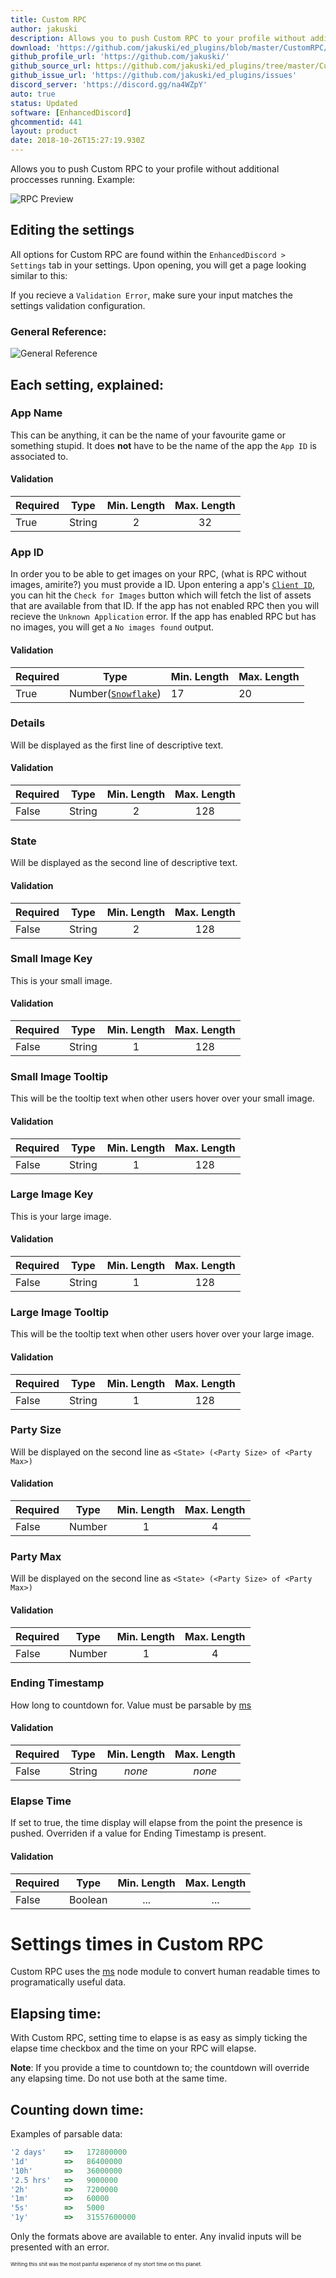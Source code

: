 ```yaml
---
title: Custom RPC
author: jakuski
description: Allows you to push Custom RPC to your profile without additional proccesses running.
download: 'https://github.com/jakuski/ed_plugins/blob/master/CustomRPC/CustomRPC.js'
github_profile_url: 'https://github.com/jakuski/'
github_source_url: https://github.com/jakuski/ed_plugins/tree/master/CustomRPC
github_issue_url: 'https://github.com/jakuski/ed_plugins/issues'
discord_server: 'https://discord.gg/na4WZpY'
auto: true
status: Updated
software: [EnhancedDiscord]
ghcommentid: 441
layout: product
date: 2018-10-26T15:27:19.930Z
---
```

Allows you to push Custom RPC to your profile without additional proccesses running. Example:

![RPC Preview](https://vgy.me/B6m4YU.png)

## Editing the settings
All options for Custom RPC are found within the `EnhancedDiscord > Settings` tab in your settings.
Upon opening, you will get a page looking similar to this:

If you recieve a `Validation Error`, make sure your input matches the settings validation configuration.

### General Reference:

![General Reference](https://vgy.me/wK0ZAx.gif)

## Each setting, explained:

### App Name
This can be anything, it can be the name of your favourite game or something stupid. It does **not** have to be the name of the app the `App ID` is associated to.
#### Validation
| Required | Type | Min. Length | Max. Length |
| -------- | ---- | :-----------: | :-----------: |
| True | String | 2 | 32 |

### App ID
In order you to be able to get images on your RPC, (what is RPC without images, amirite?) you must provide a ID. Upon entering a app's [`Client ID`](https://vgy.me/YDtGYH.png), you can hit the `Check for Images` button which will fetch the list of assets that are available from that ID. If the app has not enabled RPC then you will recieve the `Unknown Application` error. If the app has enabled RPC but has no images, you will get a `No images found` output. 
#### Validation
| Required | Type | Min. Length | Max. Length |
| -------- | ---- | ----------- | ----------- |
| True | Number([`Snowflake`](https://discordapp.com/developers/docs/reference#snowflakes)) | 17 | 20 |

### Details
Will be displayed as the first line of descriptive text.
#### Validation
| Required | Type | Min. Length | Max. Length |
| -------- | ---- | :-----------: | :-----------: |
| False | String | 2 | 128 |

### State
Will be displayed as the second line of descriptive text.
#### Validation
| Required | Type | Min. Length | Max. Length |
| -------- | ---- | :-----------: | :-----------: |
| False | String | 2 | 128 |

### Small Image Key
This is your small image.
#### Validation
| Required | Type | Min. Length | Max. Length |
| -------- | ---- | :-----------: | :-----------: |
| False | String | 1 | 128 |

### Small Image Tooltip
This will be the tooltip text when other users hover over your small image.
#### Validation
| Required | Type | Min. Length | Max. Length |
| -------- | ---- | :-----------: | :-----------: |
| False | String | 1 | 128 |

### Large Image Key
This is your large image.
#### Validation
| Required | Type | Min. Length | Max. Length |
| -------- | ---- | :-----------: | :-----------: |
| False | String | 1 | 128 |

### Large Image Tooltip
This will be the tooltip text when other users hover over your large image.
#### Validation
| Required | Type | Min. Length | Max. Length |
| -------- | ---- | :-----------: | :-----------: |
| False | String | 1 | 128 |

### Party Size
Will be displayed on the second line as `<State> (<Party Size> of <Party Max>)`
#### Validation
| Required | Type | Min. Length | Max. Length |
| -------- | ---- | :-----------: | :-----------: |
| False | Number | 1 | 4 |

### Party Max
Will be displayed on the second line as `<State> (<Party Size> of <Party Max>)`
#### Validation
| Required | Type | Min. Length | Max. Length |
| -------- | ---- | :-----------: | :-----------: |
| False | Number | 1 | 4 |

### Ending Timestamp
How long to countdown for. Value must be parsable by [ms](https://github.com/jakuski/ed_plugins/blob/master/CustomRPC/times.md)
#### Validation
| Required | Type | Min. Length | Max. Length |
| -------- | ---- | :-----------: | :-----------: |
| False | String | *none* | *none* |

### Elapse Time
If set to true, the time display will elapse from the point the presence is pushed. Overriden if a value for Ending Timestamp is present.
#### Validation
| Required | Type | Min. Length | Max. Length |
| -------- | ---- | :-----------: | :-----------: |
| False | Boolean | ... | ... |

# Settings times in Custom RPC

Custom RPC uses the [ms](https://www.npmjs.com/package/ms) node module to convert human readable times to programatically useful data.

## Elapsing time:
With Custom RPC, setting time to elapse is as easy as simply ticking the elapse time checkbox and the time on your RPC will elapse.

**Note**: If you provide a time to countdown to; the countdown will override any elapsing time. Do not use both at the same time.

## Counting down time:
Examples of parsable data: <br>
```js
'2 days'    =>   172800000
'1d'        =>   86400000
'10h'       =>   36000000
'2.5 hrs'   =>   9000000
'2h'        =>   7200000
'1m'        =>   60000
'5s'        =>   5000
'1y'        =>   31557600000
```
Only the formats above are available to enter. Any invalid inputs will be presented with an error.

<sup><sup><sup>Writing this shit was the most painful experience of my short time on this planet.</sup></sup></sup>